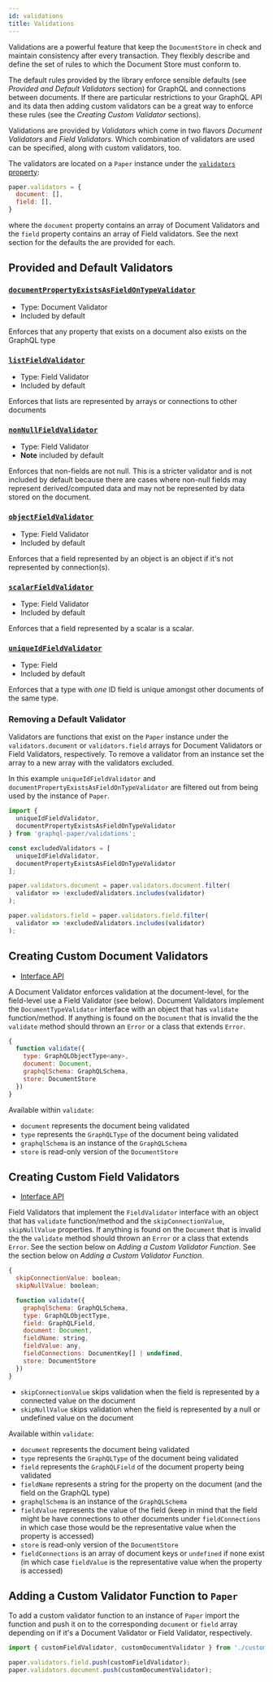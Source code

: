 ```yaml
---
id: validations
title: Validations
---
```


Validations are a powerful feature that keep the `DocumentStore` in check and maintain consistency after every transaction. They flexibly describe and define the set of rules to which the Document Store must conform to.

The default rules provided by the library enforce sensible defaults (see *Provided and Default Validators* section) for GraphQL and connections between documents. If there are particular restrictions to your GraphQL API and its data then adding custom validators can be a great way to enforce these rules (see the *Creating Custom Validator* sections).

Validations are provided by *Validators* which come in two flavors *Document Validators* and *Field Validators*. Which combination of validators are used can be specified, along with custom validators, too.

The validators are located on a `Paper` instance under the [`validators` property](pathname:///api/paper/classes/Paper.html#validators):

```js
paper.validators = {
  document: [],
  field: [],
}
```

where the `document` property contains an array of Document Validators and the `field` property contains an array of Field validators. See the next section for the defaults the are provided for each.

## Provided and Default Validators

### [`documentPropertyExistsAsFieldOnTypeValidator`](pathname:///api/paper/modules/validators.html#documentPropertyExistsAsFieldOnTypeValidator)
* Type: Document Validator
* Included by default

Enforces that any property that exists on a document also exists on the GraphQL type

### [`listFieldValidator`](pathname:///api/paper/modules/validators.html#listFieldValidator)
* Type: Field Validator
* Included by default

Enforces that lists are represented by arrays or connections to other documents

### [`nonNullFieldValidator`](pathname:///api/paper/modules/validators.html#nonNullFieldValidator)
* Type: Field Validator
* **Note** included by default

Enforces that non-fields are not null. This is a stricter validator and is not included by default because there are cases where non-null fields may represent derived/computed data and may not be represented by data stored on the document.

### [`objectFieldValidator`](pathname:///api/paper/modules/validators.html#objectFieldValidator)
* Type: Field Validator
* Included by default

Enforces that a field represented by an object is an object if it's not represented by connection(s).

### [`scalarFieldValidator`](pathname:///api/paper/modules/validators.html#scalarFieldValidator)
* Type: Field Validator
* Included by default

Enforces that a field represented by a scalar is a scalar.

### [`uniqueIdFieldValidator`](pathname:///api/paper/modules/validators.html#uniqueIdFieldValidator)
* Type: Field
* Included by default

Enforces that a type with *one* ID field is unique amongst other documents of the same type.

### Removing a Default Validator

Validators are functions that exist on the `Paper` instance under the `validators.document` or `validators.field` arrays for Document Validators or Field Validators, respectively. To remove a validator from an instance set the array to a new array with the validators excluded.

In this example `uniqueIdFieldValidator` and `documentPropertyExistsAsFieldOnTypeValidator` are filtered out from being used by the instance of `Paper`.

```js
import {
  uniqueIdFieldValidator,
  documentPropertyExistsAsFieldOnTypeValidator
} from 'graphql-paper/validations';

const excludedValidators = [
  uniqueIdFieldValidator,
  documentPropertyExistsAsFieldOnTypeValidator
];

paper.validators.document = paper.validators.document.filter(
  validator => !excludedValidators.includes(validator)
);

paper.validators.field = paper.validators.field.filter(
  validator => !excludedValidators.includes(validator)
);
```

## Creating Custom Document Validators

* [Interface API](api/paper/interfaces/types.DocumentTypeValidator.html)

A Document Validator enforces validation at the document-level, for the field-level use a Field Validator (see below). Document Validators implement the `DocumentTypeValidator` interface with an object that has `validate` function/method. If anything is found on the `Document` that is invalid the the `validate` method should thrown an `Error` or a class that extends `Error`.

```js
{
  function validate({
    type: GraphQLObjectType<any>,
    document: Document,
    graphqlSchema: GraphQLSchema,
    store: DocumentStore
  })
}
```
Available within `validate`:
* `document` represents the document being validated
* `type` represents the `GraphQLType` of the document being validated
* `graphqlSchema` is an instance of the `GraphQLSchema`
* `store` is read-only version of the `DocumentStore`

## Creating Custom Field Validators

* [Interface API](/api/paper/interfaces/types.FieldValidator.html)

Field Validators that implement the `FieldValidator` interface with an object that has `validate` function/method and the `skipConnectionValue`, `skipNullValue` properties. If anything is found on the `Document` that is invalid the the `validate` method should thrown an `Error` or a class that extends `Error`. See the section below on *Adding a Custom Validator Function*. See the section below on *Adding a Custom Validator Function*.

```js
{
  skipConnectionValue: boolean;
  skipNullValue: boolean;

  function validate({
    graphqlSchema: GraphQLSchema,
    type: GraphQLObjectType,
    field: GraphQLField,
    document: Document,
    fieldName: string,
    fieldValue: any,
    fieldConnections: DocumentKey[] | undefined,
    store: DocumentStore
  })
}
```

* `skipConnectionValue` skips validation when the field is represented by a connected value on the document
* `skipNullValue` skips validation when the field is represented by a null or undefined value on the document

Available within `validate`:
* `document` represents the document being validated
* `type` represents the `GraphQLType` of the document being validated
* `field` represents the `GraphQLField` of the document property being validated
* `fieldName` represents a string for the property on the document (and the field on the GraphQL type)
* `graphqlSchema` is an instance of the `GraphQLSchema`
* `fieldValue` represents the value of the field (keep in mind that the field might be have connections to other documents under `fieldConnections` in which case those would be the representative value when the property is accessed)
* `store` is read-only version of the `DocumentStore`
* `fieldConnections` is an array of document keys or `undefined` if none exist (in which case `fieldValue` is the representative value when the property is accessed)

## Adding a Custom Validator Function to `Paper`

To add a custom validator function to an instance of `Paper` import the function and push it on to the corresponding `document` or `field` array depending on if it's a Document Validator or Field Validator, respectively.

```js
import { customFieldValidator, customDocumentValidator } from './custom-validators';

paper.validators.field.push(customFieldValidator);
paper.validators.document.push(customDocumentValidator);
```
